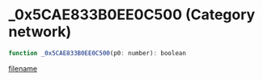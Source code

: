# _0x5CAE833B0EE0C500 (Category network)

```js
function _0x5CAE833B0EE0C500(p0: number): boolean
```

[filename](_0x5CAE833B0EE0C500_m.md ':include')